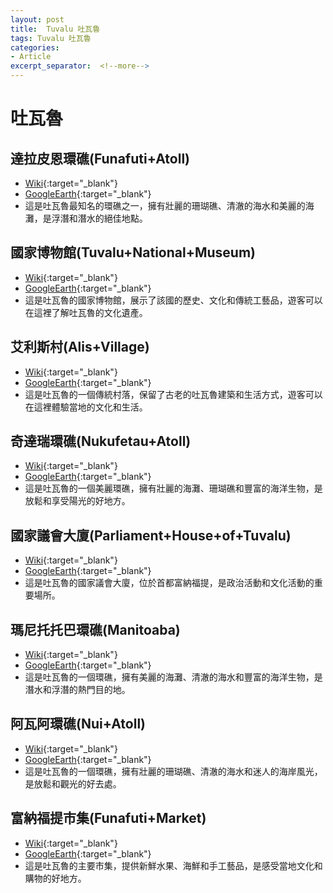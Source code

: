 ```yaml
---
layout: post
title:  Tuvalu 吐瓦魯
tags: Tuvalu 吐瓦魯 
categories:
- Article
excerpt_separator:  <!--more-->
---
```

# 吐瓦魯
## 達拉皮恩環礁(Funafuti+Atoll)
- [Wiki](https://zh.wikipedia.org/w/index.php?search=Funafuti+Atoll "Wiki"){:target="_blank"} 
- [GoogleEarth](https://earth.google.com/web/search/Funafuti+Atoll "GoogleEarth"){:target="_blank"} 
- 這是吐瓦魯最知名的環礁之一，擁有壯麗的珊瑚礁、清澈的海水和美麗的海灘，是浮潛和潛水的絕佳地點。

## 國家博物館(Tuvalu+National+Museum)
- [Wiki](https://zh.wikipedia.org/w/index.php?search=Tuvalu+National+Museum "Wiki"){:target="_blank"} 
- [GoogleEarth](https://earth.google.com/web/search/Tuvalu+National+Museum "GoogleEarth"){:target="_blank"} 
- 這是吐瓦魯的國家博物館，展示了該國的歷史、文化和傳統工藝品，遊客可以在這裡了解吐瓦魯的文化遺產。

## 艾利斯村(Alis+Village)
- [Wiki](https://zh.wikipedia.org/w/index.php?search=Alis+Village "Wiki"){:target="_blank"} 
- [GoogleEarth](https://earth.google.com/web/search/Alis+Village "GoogleEarth"){:target="_blank"} 
- 這是吐瓦魯的一個傳統村落，保留了古老的吐瓦魯建築和生活方式，遊客可以在這裡體驗當地的文化和生活。

## 奇達瑞環礁(Nukufetau+Atoll)
- [Wiki](https://zh.wikipedia.org/w/index.php?search=Nukufetau+Atoll "Wiki"){:target="_blank"} 
- [GoogleEarth](https://earth.google.com/web/search/Nukufetau+Atoll "GoogleEarth"){:target="_blank"} 
- 這是吐瓦魯的一個美麗環礁，擁有壯麗的海灘、珊瑚礁和豐富的海洋生物，是放鬆和享受陽光的好地方。

## 國家議會大廈(Parliament+House+of+Tuvalu)
- [Wiki](https://zh.wikipedia.org/w/index.php?search=Parliament+House+of+Tuvalu "Wiki"){:target="_blank"} 
- [GoogleEarth](https://earth.google.com/web/search/Parliament+House+of+Tuvalu "GoogleEarth"){:target="_blank"} 
- 這是吐瓦魯的國家議會大廈，位於首都富納福提，是政治活動和文化活動的重要場所。

## 瑪尼托托巴環礁(Manitoaba)
- [Wiki](https://zh.wikipedia.org/w/index.php?search=Manitoaba "Wiki"){:target="_blank"} 
- [GoogleEarth](https://earth.google.com/web/search/Manitoaba "GoogleEarth"){:target="_blank"} 
- 這是吐瓦魯的一個環礁，擁有美麗的海灘、清澈的海水和豐富的海洋生物，是潛水和浮潛的熱門目的地。

## 阿瓦阿環礁(Nui+Atoll)
- [Wiki](https://zh.wikipedia.org/w/index.php?search=Nui+Atoll "Wiki"){:target="_blank"} 
- [GoogleEarth](https://earth.google.com/web/search/Nui+Atoll "GoogleEarth"){:target="_blank"} 
- 這是吐瓦魯的一個環礁，擁有壯麗的珊瑚礁、清澈的海水和迷人的海岸風光，是放鬆和觀光的好去處。

## 富納福提市集(Funafuti+Market)
- [Wiki](https://zh.wikipedia.org/w/index.php?search=Funafuti+Market "Wiki"){:target="_blank"} 
- [GoogleEarth](https://earth.google.com/web/search/Funafuti+Market "GoogleEarth"){:target="_blank"} 
- 這是吐瓦魯的主要市集，提供新鮮水果、海鮮和手工藝品，是感受當地文化和購物的好地方。


